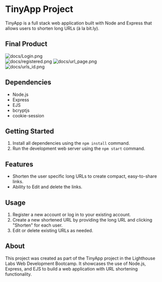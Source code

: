 # TinyApp Project

TinyApp is a full stack web application built with Node and Express that allows users to shorten long URLs (à la bit.ly).

## Final Product

![docs/Login.png](https://github.com/Aasemaaneh/tinyapp/blob/feature/user-registration/docs/Login.png?raw=true)  
![docs/registered.png](https://github.com/Aasemaaneh/tinyapp/blob/feature/user-registration/docs/registered.png?raw=true)
![docs/url_page.png](https://github.com/Aasemaaneh/tinyapp/blob/feature/user-registration/docs/url_page?raw=true)  
![docs/urls_id.png](https://github.com/Aasemaaneh/tinyapp/blob/feature/user-registration/docs/urls_id?raw=true)

## Dependencies

- Node.js
- Express
- EJS
- bcryptjs
- cookie-session

## Getting Started

1. Install all dependencies using the `npm install` command.
2. Run the development web server using the `npm start` command.

## Features

- Shorten  the user specific long URLs to create compact, easy-to-share links.
- Ability to Edit and delete the links.

## Usage

1. Register a new account or log in to your existing account.
2. Create a new shortened URL by providing the long URL and clicking "Shorten" for each user.
3. Edit or delete existing URLs as needed.


## About

This project was created as part of the TinyApp project in the Lighthouse Labs Web Development Bootcamp. It showcases the use of Node.js, Express, and EJS to build a web application with URL shortening functionality.

